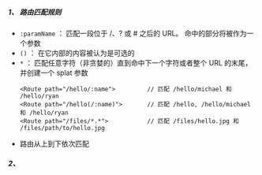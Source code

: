 ##### 1、 路由匹配规则
- `:paramName` ： 匹配一段位于 /、? 或 # 之后的 URL。 命中的部分将被作为一个参数
- `()` ： 在它内部的内容被认为是可选的
- `*` ： 匹配任意字符（非贪婪的）直到命中下一个字符或者整个 URL 的末尾，并创建一个 splat 参数
    ```
    <Route path="/hello/:name">         // 匹配 /hello/michael 和 /hello/ryan
    <Route path="/hello(/:name)">       // 匹配 /hello, /hello/michael 和 /hello/ryan
    <Route path="/files/*.*">           // 匹配 /files/hello.jpg 和 /files/path/to/hello.jpg
    ```
- 路由从上到下依次匹配

##### 2、

